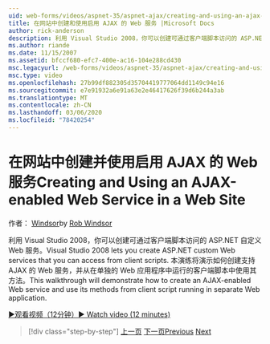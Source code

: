 ```yaml
---
uid: web-forms/videos/aspnet-35/aspnet-ajax/creating-and-using-an-ajax-enabled-web-service-in-a-web-site
title: 在网站中创建和使用启用 AJAX 的 Web 服务 |Microsoft Docs
author: rick-anderson
description: 利用 Visual Studio 2008，你可以创建可通过客户端脚本访问的 ASP.NET 自定义 Web 服务。 本演练将演示如何创建 AJ 。
ms.author: riande
ms.date: 11/15/2007
ms.assetid: bfccf680-efc7-400e-ac16-104e288cd430
msc.legacyurl: /web-forms/videos/aspnet-35/aspnet-ajax/creating-and-using-an-ajax-enabled-web-service-in-a-web-site
msc.type: video
ms.openlocfilehash: 27b99df882305d35704419777064dd1149c94e16
ms.sourcegitcommit: e7e91932a6e91a63e2e46417626f39d6b244a3ab
ms.translationtype: MT
ms.contentlocale: zh-CN
ms.lasthandoff: 03/06/2020
ms.locfileid: "78420254"
---
```

# <a name="creating-and-using-an-ajax-enabled-web-service-in-a-web-site"></a><span data-ttu-id="60c8a-104">在网站中创建并使用启用 AJAX 的 Web 服务</span><span class="sxs-lookup"><span data-stu-id="60c8a-104">Creating and Using an AJAX-enabled Web Service in a Web Site</span></span>

<span data-ttu-id="60c8a-105">作者： [Windsor](https://twitter.com/robwindsor)</span><span class="sxs-lookup"><span data-stu-id="60c8a-105">by [Rob Windsor](https://twitter.com/robwindsor)</span></span>

<span data-ttu-id="60c8a-106">利用 Visual Studio 2008，你可以创建可通过客户端脚本访问的 ASP.NET 自定义 Web 服务。</span><span class="sxs-lookup"><span data-stu-id="60c8a-106">Visual Studio 2008 lets you create ASP.NET custom Web services that you can access from client scripts.</span></span> <span data-ttu-id="60c8a-107">本演练将演示如何创建支持 AJAX 的 Web 服务，并从在单独的 Web 应用程序中运行的客户端脚本中使用其方法。</span><span class="sxs-lookup"><span data-stu-id="60c8a-107">This walkthrough will demonstrate how to create an AJAX-enabled Web service and use its methods from client script running in separate Web application.</span></span>

[<span data-ttu-id="60c8a-108">&#9654;观看视频（12分钟）</span><span class="sxs-lookup"><span data-stu-id="60c8a-108">&#9654; Watch video (12 minutes)</span></span>](https://channel9.msdn.com/Blogs/ASP-NET-Site-Videos/creating-and-using-an-ajax-enabled-web-service-in-a-web-site)

> [!div class="step-by-step"]
> <span data-ttu-id="60c8a-109">[上一页](adding-ajax-functionality-to-an-existing-aspnet-page.md)
> [下一页](aspnet-ajax-a-demonstration-of-aspnet-ajax.md)</span><span class="sxs-lookup"><span data-stu-id="60c8a-109">[Previous](adding-ajax-functionality-to-an-existing-aspnet-page.md)
[Next](aspnet-ajax-a-demonstration-of-aspnet-ajax.md)</span></span>
